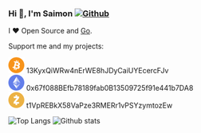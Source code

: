 ### Hi 👋, I'm Saimon [![Github](https://img.shields.io/github/followers/sshaplygin?label=Follow&style=social)](https://github.com/sshaplygin)

I ❤ Open Source and [Go](https://golang.org).

Support me and my projects:

![Bitcoin](./images/btc.png) 13KyxQiWRw4nErWE8hJDyCaiUYEcercFJv <br/>
![Ethereum](./images/eth.png) 0x67f088BEfb78189fab0B13509725f91e441b7DA8 <br/>
![Zcash](./images/zec.png) t1VpREBkX58VaPze3RMERr1vPSYzymtozEw <br/>
 
![Top Langs](https://github-readme-stats.vercel.app/api/top-langs/?username=sshaplygin&hide=html&theme=vue-dark)
![Github stats](https://github-readme-stats.vercel.app/api?username=sshaplygin&show_icons=true&count_private=true&line_height=40&theme=vue-dark)
